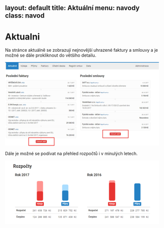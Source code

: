layout: default
title: Aktuální
menu: navody
class: navod
---

# Aktualni

Na stránce aktuálně se zobrazují nejnovější uhrazené faktury a smlouvy a je možné se dále prokliknout do většího detailu. 

![Aktuálně_1](Aktualne_1.jpg)

Dále je možné se podívat na přehled rozpočtů i v minulých letech.

![Aktuálně_2](Aktualne_2.png)
